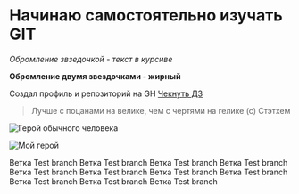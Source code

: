 # Начинаю самостоятельно изучать GIT

*Обромление звзедочкой - текст в курсиве*

**Обромление двумя звездочками - жирный**

Создал профиль и репозиторий на GH [Чекнуть ДЗ](https://github.com/Hungry-Businka/GB)

> Лучше с поцанами на велике, чем с чертями на гелике (с) Стэтхем

![Герой обычного человека](https://i.timeout.ru/pix/536594.jpeg)

![Мой герой ](https://sun9-12.userapi.com/s/v1/ig1/8i3ixzvKtzXekbCFdMbtnHnUHPvCLJX4x4ox8Vt7StS6VDd6CbzPwp51aR-2c2s28Ux5eUEd.jpg?size=604x453&quality=96&type=album)

Ветка Test branch
Ветка Test branch
Ветка Test branch
Ветка Test branch
Ветка Test branch
Ветка Test branch
Ветка Test branch
Ветка Test branch
Ветка Test branch
Ветка Test branch
Ветка Test branch

